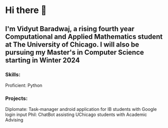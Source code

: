 # Hi there 👋
## I'm Vidyut Baradwaj, a rising fourth year Computational and Applied Mathematics student at The University of Chicago. I will also be pursuing my Master's in Computer Science starting in Winter 2024

### Skills:
Proficient: Python

### Projects:
Diplomate: Task-manager android application for IB students with Google login input
Phil: ChatBot assisting UChicago students with Academic Advising

